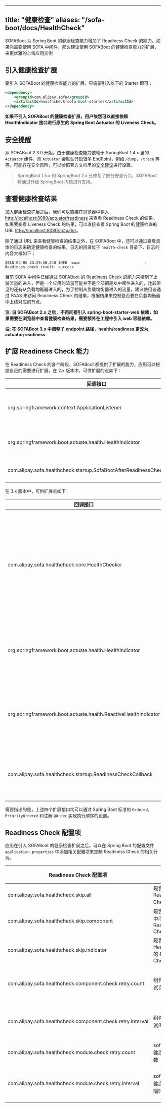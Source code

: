 
---
title: "健康检查"
aliases: "/sofa-boot/docs/HealthCheck"
---


SOFABoot 为 Spring Boot 的健康检查能力增加了 Readiness Check 的能力。如果你需要使用 SOFA 中间件，那么建议使用 SOFABoot 的健康检查能力的扩展，来更优雅的上线应用实例

## 引入健康检查扩展

要引入 SOFABoot 的健康检查能力的扩展，只需要引入以下的 Starter 即可：

```xml
<dependency>
    <groupId>com.alipay.sofa</groupId>
    <artifactId>healthcheck-sofa-boot-starter</artifactId>
</dependency>
```

**如果不引入 SOFABoot 的健康检查扩展，用户依然可以直接依赖 HealthIndicator 接口进行原生的 Spring Boot Actuator 的 Liveness Check。**


## 安全提醒

从 SOFABoot 2.3.0 开始，由于健康检查能力依赖于 SpringBoot 1.4.x 里的 `Actuator` 组件，而 `Actuator` 会默认开启很多 [EndPoint](https://docs.spring.io/spring-boot/docs/1.4.2.RELEASE/reference/html/production-ready-endpoints.html)，例如 `/dump`，`/trace` 等等，可能存在安全风险，可以参照官方文档里的[安全建议](https://docs.spring.io/spring-boot/docs/1.4.2.RELEASE/reference/html/production-ready-endpoints.html#_security_with_healthindicators)进行设置。

> SpringBoot 1.5.x 和 SpringBoot 2.x 已修复了部分安全行为，SOFABoot 将通过升级 SpringBoot 内核进行支持。

## 查看健康检查结果

加入健康检查扩展之后，我们可以直接在浏览器中输入 [http://localhost:8080/actuator/readiness](http://localhost:8080/actuator/readiness) 来查看 Readiness Check 的结果。如果要查看 Liveness Check 的结果，可以直接查看 Spring Boot 的健康检查的 URL [http://localhost:8080/actuator](http://localhost:8080/actuator)。

除了通过 URL 来查看健康检查的结果之外，在 SOFABoot 中，还可以通过查看具体的日志来确定健康检查的结果，日志的目录位于 `health-check` 目录下，日志的内容大概如下：

```
2018-04-06 23:29:50,240 INFO  main                             - Readiness check result: success
```

目前 SOFA 中间件已经通过 SOFABoot 的 Readiness Check 的能力来控制了上游流量的进入，但是一个应用的流量可能并不是全部都是从中间件进入的，比较常见的还有从负载均衡器进入的，为了控制从负载均衡器进入的流量，建议使用者通过 PAAS 来访问 Readiness Check 的结果，根据结果来控制是否要在负载均衡器中上线对应的节点。

**注: 自 SOFABoot 2.x 之后，不再间接引入 spring-boot-starter-web 依赖，如果需要在浏览器中查看健康检查结果，需要额外在工程中引入 web 容器依赖。**

**注: 在 SOFABoot 3.x 中调整了 endpoint 路径，health/readiness 更改为 actuator/readiness**

## 扩展 Readiness Check 能力

在 Readiness Check 的各个阶段，SOFABoot 都提供了扩展的能力，应用可以根据自己的需要进行扩展，在 2.x 版本中，可供扩展的点如下：

回调接口 | 说明 |
----|-----
org.springframework.context.ApplicationListener | 如果想要在 Readiness Check 之前做一些事情，那么监听这个 Listener 的 SofaBootBeforeHealthCheckEvent 事件。
org.springframework.boot.actuate.health.HealthIndicator | 如果想要在 SOFABoot 的 Readiness Check 里面增加一个检查项，那么可以直接扩展 Spring Boot 的这个接口。
com.alipay.sofa.healthcheck.startup.SofaBootAfterReadinessCheckCallback | 如果想要在 Readiness Check 之后做一些事情，那么可以扩展 SOFABoot 的这个接口。

在 3.x 版本中，可供扩展点如下：

回调接口 | 说明 |
----|-----
com.alipay.sofa.healthcheck.core.HealthChecker | 如果想要在 SOFABoot 的 Readiness Check 里面增加一个检查项，可以直接扩展该接口。相较于 Spring Boot 本身的 HealthIndicator 接口，该接口提供了一些额外的参数配置，比如检查失败重试次数等。
org.springframework.boot.actuate.health.HealthIndicator | 如果想要在 SOFABoot 的 Readiness Check 里面增加一个检查项，那么可以直接扩展 Spring Boot 的这个接口。
org.springframework.boot.actuate.health.ReactiveHealthIndicator | 在 WebFlux 中，如果想要在 SOFABoot 的 Readiness Check 里面增加一个检查项，那么可以直接扩展 Spring Boot 的这个接口。
com.alipay.sofa.healthcheck.startup.ReadinessCheckCallback | 如果想要在 Readiness Check 之后做一些事情，那么可以扩展 SOFABoot 的这个接口。

需要指出的是，上述四个扩展接口均可以通过 Spring Boot 标准的 `Ordered`, `PriorityOrdered` 和注解 `@Order` 实现执行顺序的设置。

## Readiness Check 配置项

应用在引入 SOFABoot 的健康检查扩展之后，可以在 Spring Boot 的配置文件 `application.properties` 中添加相关配置项来定制 Readiness Check 的相关行为。

Readiness Check 配置项 | 说明 | 默认值 | 开始支持版本 |
----|------|------|----
com.alipay.sofa.healthcheck.skip.all | 是否跳过整个 Readiness Check 阶段  | false | 2.4.0
com.alipay.sofa.healthcheck.skip.component | 是否跳过 SOFA 中间件的 Readiness Check  | false | 2.4.0
com.alipay.sofa.healthcheck.skip.indicator | 是否跳过 HealthIndicator 的 Readiness Check  | false | 2.4.0
com.alipay.sofa.healthcheck.component.check.retry.count | 组件健康检查重试次数 | 20 | 2.4.10 (之前版本重试次数为 0)
com.alipay.sofa.healthcheck.component.check.retry.interval | 组件健康检查重试间隔时间 | 1000 (单位：ms) | 2.4.10 (之前版本重试间隔为 0)
com.alipay.sofa.healthcheck.module.check.retry.count | sofaboot 模块健康检查重试次数 | 0 | 2.4.10
com.alipay.sofa.healthcheck.module.check.retry.interval | sofaboot 模块健康检查重试间隔时间 | 1000 (单位：ms) | 2.4.10 (之前版本重试间隔为 0)

